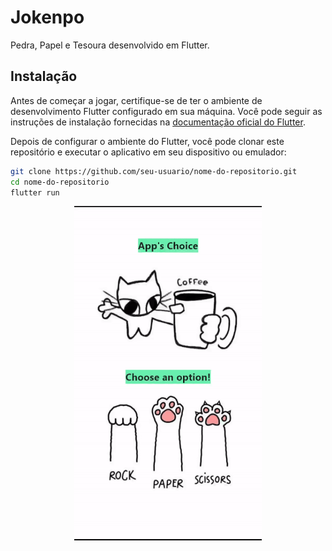 # Jokenpo

Pedra, Papel e Tesoura desenvolvido em Flutter.

## Instalação

Antes de começar a jogar, certifique-se de ter o ambiente de desenvolvimento Flutter configurado em sua máquina. Você pode seguir as instruções de instalação fornecidas na [documentação oficial do Flutter](https://flutter.dev/docs/get-started/install).

Depois de configurar o ambiente do Flutter, você pode clonar este repositório e executar o aplicativo em seu dispositivo ou emulador:

```bash
git clone https://github.com/seu-usuario/nome-do-repositorio.git
cd nome-do-repositorio
flutter run
```
<p align="center">
  <img src="assets/jokenpo.gif" alt="" width="300"/>
</p>

